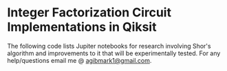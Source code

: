# Integer Factorization Circuit Implementations in Qiksit
The following code lists Jupiter notebooks for research involving Shor's algorithm and improvements to it that will be experimentally tested. For any help/questions email me @ agibmark1@gmail.com.

